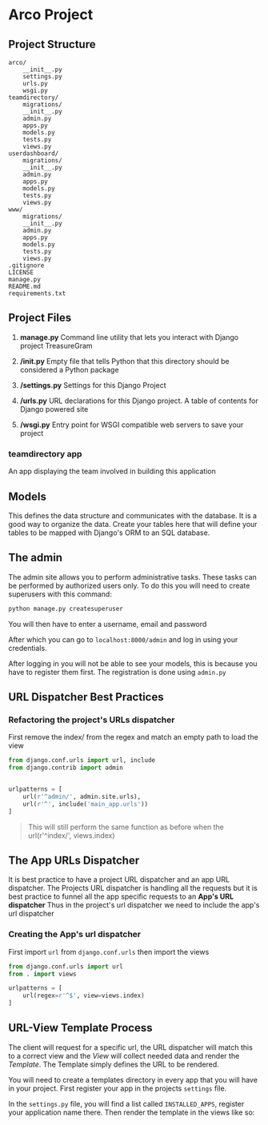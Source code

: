 # Arco Project


## Project Structure

    arco/
        __init__.py
        settings.py
        urls.py
        wsgi.py
    teamdirectory/
        migrations/
        __init__.py
        admin.py
        apps.py
        models.py
        tests.py
        views.py
    userdashboard/
        migrations/
        __init__.py
        admin.py
        apps.py
        models.py
        tests.py
        views.py        
    www/
        migrations/
        __init__.py
        admin.py
        apps.py
        models.py
        tests.py
        views.py    
    .gitignore
    LICENSE
    manage.py
    README.md
    requirements.txt

## Project Files

1. __manage.py__
    Command line utility that lets you interact with Django project TreasureGram

2. __<app>/__init__.py__
    Empty file that tells Python that this directory should be considered a Python package
    
3. __<app>/settings.py__
    Settings for this Django Project

4. __<app>/urls.py__
    URL declarations for this Django project. A table of contents for Django powered site

5. __<app>/wsgi.py__
   Entry point for WSGI compatible web servers to save your project
  
    
### teamdirectory app
  
  An app displaying the team involved in building this application
  
## Models

This defines the data structure and communicates with the database. It is a good way to organize the data.
Create your tables here that will define your tables to be mapped with Django's ORM to an SQL database.


## The admin

The admin site allows you to perform administrative tasks. These tasks can be performed by authorized users only. To do this you will need to create superusers with this command:

``` bash
python manage.py createsuperuser
```

You will then have to enter a username, email and password

After which you can go to `localhost:8000/admin` and log in using your credentials.

After logging in you will not be able to see your models, this is because you have to register them first. The registration is done using `admin.py`

## URL Dispatcher Best Practices

### Refactoring the project's URLs dispatcher
First remove the index/ from the regex and match an empty path to load the view

``` python
from django.conf.urls import url, include
from django.contrib import admin


urlpatterns = [
    url(r'^admin/', admin.site.urls),
    url(r'^', include('main_app.urls'))
]
```
> This will still perform the same function as before when the url(r'^index/', views.index)
 
## The App URLs Dispatcher

It is best practice to have a project URL dispatcher and an app URL dispatcher. The Projects URL dispatcher is handling all the requests but it is best practice to funnel all the app specific requests to an **App's URL dispatcher**
Thus in the project's url dispatcher we need to include the app's url dispatcher

### Creating the App's url dispatcher

First import `url` from `django.conf.urls` then import the views

``` python
from django.conf.urls import url
from . import views

urlpatterns = [
    url(regex=r'^$', view=views.index)
]
```

## URL-View Template Process

The client will request for a specific url, the URL dispatcher will match this to a correct view and the *View* will collect needed data and render the *Template*. The Template simply defines the URL to be rendered.

You will need to create a templates directory in every app that you will have in your project.
First register your app in the projects `settings` file.

In the `settings.py` file, you will find a list called `INSTALLED_APPS`, register your application name there.
Then render the template in the views like so:
    
    